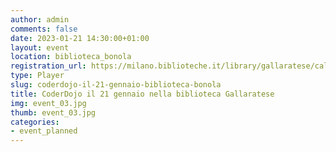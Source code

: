 ```yaml
---
author: admin
comments: false
date: 2023-01-21 14:30:00+01:00
layout: event
location: biblioteca_bonola
registration_url: https://milano.biblioteche.it/library/gallaratese/cal/coder-dojo/
type: Player
slug: coderdojo-il-21-gennaio-biblioteca-bonola
title: CoderDojo il 21 gennaio nella biblioteca Gallaratese
img: event_03.jpg
thumb: event_03.jpg
categories:
- event_planned
---
```

